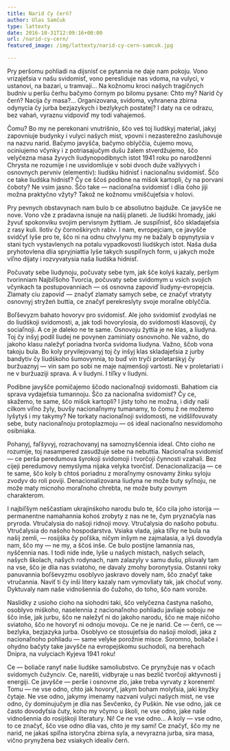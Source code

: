 ```yaml
---
title: Narid čy čerń?
author: Ulas Samčuk
type: lattexty
date: 2016-10-31T12:09:16+00:00
url: /narid-cy-cern/
featured_image: /img/lattexty/narid-cy-cern-samcuk.jpg

---
```

Pry peršomu pohliadi na dijsnisť ce pytannia ne daje nam pokoju. Vono vrizajeťsia v našu svidomisť, vono peresliduje nas vdoma, na vulyci, v ustanovi, na bazari, u tramvaji&#8230; Na kožnomu kroci našych tragičnych budniv u peršu čerhu bačymo čornym po bilomu pysane: Chto my? Narid čy čerń? Nacija čy masa?&#8230; <!--more-->
Organizovana, svidoma, vyhranena zbirna odynycia čy jurba bezjazykych i bezlykych postatej? I daty na ce odrazu, bez vahań, vyraznu vidpoviď my todi vahajemoś.

Čomu? Bo my ne perekonani vnutrišnio, ščo veś toj liudśkyj materìal, jakyj zapovniuje budynky i vulyci našych mist, vpovni i nezasterežno zasluhovuje na nazvu narid. Bačymo javyšča, bačymo oblyččia, čujemo movu, ociniujemo včynky i z potriasajučym dušu žalem stverdžujemo, ščo velyčezna masa žyvych liudynopodibnych istot 1941 roku po narodženni Chrysta ne rozumije i ne usvidomliuje v sobi dvoch duže važlyvych i osnovnych pervniv (elementiv): liudśku hidnisť i nacìonaľnu svidomisť. Ščo ce take liudśka hidnisť? Čy ce ščoś podibne na mišok kartopli, čy na porvani čoboty? Ne vsim jasno. Ščo take — nacìonaľna svidomisť i dlia čoho jiji možna praktyčno vžyty? Takož ne kožnomu vmiščujeťsia v holovi.

Pry pevnych obstavynach nam bulo b ce absoliutno bajduže. Ce javyšče ne nove. Vono vže z pradavna isnuje na našij planeti. Je liudśki hromady, jaki žyvuť spokonviku svojim pervisnym žyttiam. Je suspiľnisť, ščo skladajeťsia z rasy kuli. Ilotiv čy čornoškirych rabiv. I nam, evropejciam, ce javyšče svidčyť lyše pro te, ščo ni na odnu chvylynu my ne bažaly b opynytysia v stani tych vystavlenych na potalu vypadkovosti liudśkych istot. Naša duša pryhotovlena dlia spryjniattia lyše takych suspiľnych form, u jakych može viľno dijaty i rozvyvatysia naša liudśka hidnisť.

Počuvaty sebe liudynoju, počuvaty sebe tym, jak šče kolyś kazaly, peršym tvorinniam Najbiľšoho Tvorcia, počuvaty sebe svidomym u vsich svojich včynkach ta postupovanniach — oś osnovna zapoviď liudyny-evropejcia. Zlamaty ciu zapoviď — značyť zlamaty samych sebe, ce značyť vtratyty osnovnyj stryžeń buttia, ce značyť perekreslyty svoje moraľne oblyččia.

Boľševyzm bahato hovoryv pro svidomisť. Ale joho svidomisť zvodylaś ne do liudśkoji svidomosti, a, jak todi hovorylosia, do svidomosti klasovoji, čy socìaľnoji. A ce je daleko ne te same. Osnovoju žyttia je ne klas, a liudyna. Toj čy inšyj podil liudej ne povynen zaminiaty osnovnoho. Ne važno, do jakoho klasu naležyť poriadna tvorča svidoma liudyna. Važno, ščob vona takoju bula. Bo koly pryvilejovanyj toj čy inšyj klas skladajeťsia z jurby bandytiv čy liudśkoho šumovynnia, to buď vin tryči proletarśkyj čy buržuaznyj — vin sam po sobi ne maje najmenšoji vartosti. Ne v proletarìati i ne v buržuaziji sprava. A v liudyni. I tiľky v liudyni.

Podibne javyšče pomičajemo ščodo nacìonaľnoji svidomosti. Bahatiom cia sprava vydajeťsia tumannoju. Ščo za nacìonaľna svidomisť? Čy ce, skažemo, te same, ščo mišok kartopli? I jisty toho ne možna, i didy naši cilkom viľno žyly, buvšy nacìonaľnymy tumanamy, to čomu ž ne možemo lyšytyś i my takymy? Ne torkaty nacìonaľnoji svidomosti, ne vidšlifovuvaty sebe, buty nacìonaľnoju protoplazmoju — oś ideal nacìonaľno nesvidomoho osibniaka.

Pohanyj, faľšyvyj, rozrachovanyj na samoznyščennia ideal. Chto cioho ne rozumije, toj nasampered zasudžuje sebe na nebuttia. Nacìonaľna svidomisť — ce perša peredumova šyrokoji svidomoji i tvorčoji čynnosti vzahali. Bez cijeji peredumovy nemyslyma nijaka velyka tvorčisť. Denacìonalizacija — ce te same, ščo koly b chtoś poriadnu z moraľnymy osnovamy žinku syloju zvodyv do roli poviji. Denacìonalizovana liudyna ne može buty syľnoju, ne može maty micnoho moraľnoho chrebta, ne može buty povnym charakterom.

I najbiľšym neščastiam ukrajinśkoho narodu bulo te, ščo cila joho istorija — permanentne namahannia kohoś zrobyty z nas ne te, čym pryznačyla nas pryroda. Vtručalysia do našoji ridnoji movy. Vtručalysia do našoho pobutu. Vtručalysia do našoho hospodarstva. Vsiaka vlada, jaka tiľky ne bula na našij zemli, — rosijśka čy poľśka, ničym inšym ne zajmalasia, a lyš dovodyla nam, ščo my — ne my, a ščoś inše. Ce bulo postijne lamannia nas, nyščennia nas. I todi nide inde, lyše u našych mistach, našych selach, našych školach, našych rodynach, nam zalazyly v samu dušu, pliuvaly tam na vse, ščo je dlia nas sviatoho, ne davaly zmohy boronytysia. Ostanni roky panuvannia boľševyzmu osoblyvo jaskravo dovely nam, ščo značyť take vtručannia. Naviť ti čy inši litery kazaly nam vymovliaty tak, jak chočuť vony. Dyktuvaly nam naše vidnošennia do čužoho, do toho, ščo nam vorože.

Naslidky z usioho cioho na siohodni taki, ščo velyčezna častyna našoho, osoblyvo miśkoho, naselennia z nacìonaľnoho pohliadu javliaje soboju ne ščo inše, jak jurbu, ščo ne naležyť ni do jakoho narodu, ščo ne maje ničoho sviatoho, ščo ne hovoryť ni odnoju movoju. Ce ne je narid. Ce — čerń, ce — bezlyka, bezjazyka jurba. Osoblyvo ce stosujeťsia do našoji molodi, jaka z nacìonaľnoho pohliadu — same velyke porožnie misce. Soromno, boliače i ohydno bačyty take javyšče na evropejśkomu suchodoli, na berehach Dnipra, na vulyciach Kyjeva 1941 roku!

Ce — boliače ranyť naše liudśke samoliubstvo. Ce prynyžuje nas v očach svidomych čužynciv. Ce, narešti, vidbyraje u nas bezlič tvorčoji aktyvnosti j energiji. Ce javyšče — perše i osnovne zlo, jake treba vyrvaty z korenem! Tomu — ne vse odno, chto jak hovoryť, jakym boham molyťsia, jaki knyžky čytaje. Ne vse odno, jakymy imenamy nazvani vulyci našych mist, ne vse odno, čy dominujučym je dlia nas Ševčenko, čy Puškin. Ne vse odno, jak ce často dovodyťsia čuty, koho my včymo u školi, ne vse odno, jake naše vidnošennia do rosijśkoji literatury. Ni! Ce ne vse odno&#8230; A koly — vse odno, to ce značyť, ščo vse odno dlia vas, chto je my sami! Ce značyť, ščo my ne narid, ne jakaś spiľna istoryčna zbirna syla, a nevyrazna jurba, sira masa, vično prynyžena bez vsiakych idealiv čerń.